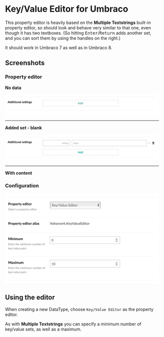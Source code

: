 # Key/Value Editor for Umbraco

This property editor is heavily based on the **Multiple Textstrings** built-in
property editor, so should look and behave very similar to that one, even though
it has two textboxes. (So hitting <kbd>Enter</kbd>/<kbd>Return</kbd> adds another
set, and you can sort them by using the handles on the right.)

It should work in Umbraco 7 as well as in Umbraco 8.

## Screenshots

### Property editor

**No data**

![Empty Editor Screen](images/keyvalue-empty.jpg)

***

**Added set - blank**

![Empty Editor Screen](images/keyvalue-blank.jpg)

***

**With content**

### Configuration

![Config Screen](images/keyvalue-config.jpg)


## Using the editor

When creating a new DataType, choose `Key/Value Editor` as the property
editor.

As with **Multiple Textstrings** you can specify a minimum number of key/value 
sets, as well as a maximum.

